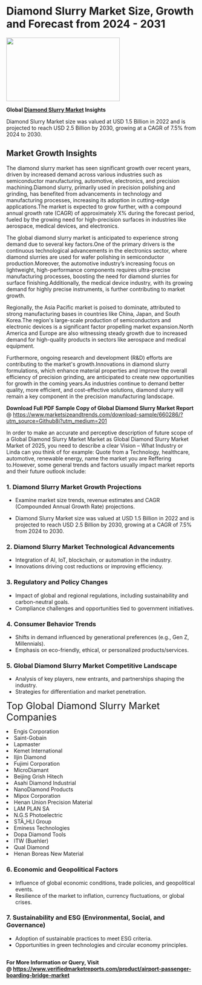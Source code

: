 <H1>Diamond Slurry Market Size, Growth and Forecast from 2024 - 2031</H1><img class="aligncenter size-medium wp-image-584254" src="https://thirdeyenews.in/wp-content/uploads/2024/09/Global-Market-Research-300x168.jpeg" alt="" width="300" height="168" /><p><strong>Global&nbsp;<a href="https://www.marketsizeandtrends.com/download-sample/660286/?utm_source=Github8j?utm_medium=201">Diamond Slurry Market</a> Insights</strong></p><p>Diamond Slurry Market size was valued at USD 1.5 Billion in 2022 and is projected to reach USD 2.5 Billion by 2030, growing at a CAGR of 7.5% from 2024 to 2030.</p><p><h2>Market Growth Insights</h2> <p>The diamond slurry market has seen significant growth over recent years, driven by increased demand across various industries such as semiconductor manufacturing, automotive, electronics, and precision machining.Diamond slurry, primarily used in precision polishing and grinding, has benefited from advancements in technology and manufacturing processes, increasing its adoption in cutting-edge applications.The market is expected to grow further, with a compound annual growth rate (CAGR) of approximately X% during the forecast period, fueled by the growing need for high-precision surfaces in industries like aerospace, medical devices, and electronics.</p> <p>The global diamond slurry market is anticipated to experience strong demand due to several key factors.One of the primary drivers is the continuous technological advancements in the electronics sector, where diamond slurries are used for wafer polishing in semiconductor production.Moreover, the automotive industry’s increasing focus on lightweight, high-performance components requires ultra-precise manufacturing processes, boosting the need for diamond slurries for surface finishing.Additionally, the medical device industry, with its growing demand for highly precise instruments, is further contributing to market growth.</p> <p>Regionally, the Asia Pacific market is poised to dominate, attributed to strong manufacturing bases in countries like China, Japan, and South Korea.The region's large-scale production of semiconductors and electronic devices is a significant factor propelling market expansion.North America and Europe are also witnessing steady growth due to increased demand for high-quality products in sectors like aerospace and medical equipment.</p> <p>Furthermore, ongoing research and development (R&D) efforts are contributing to the market's growth.Innovations in diamond slurry formulations, which enhance material properties and improve the overall efficiency of precision grinding, are anticipated to create new opportunities for growth in the coming years.As industries continue to demand better quality, more efficient, and cost-effective solutions, diamond slurry will remain a key component in the precision manufacturing landscape.</p> <p><span class=""><strong>Download Full PDF Sample Copy of Global Diamond Slurry Market Report</strong> @ <a href="https://www.marketsizeandtrends.com/download-sample/660286/?utm_source=Github8j?utm_medium=201" target="_blank">https://www.marketsizeandtrends.com/download-sample/660286/?utm_source=Github8j?utm_medium=201</a></span></p><p>In order to make an accurate and perceptive description of future scope of a Global&nbsp;Diamond Slurry Market Market as Global&nbsp;Diamond Slurry Market Market of 2025, you need to describe a clear Vision &ndash; What Industry or Linda can you think of for example: Quote from a Technology, healthcare, automotive, renewable energy, name the market you are Reffering to.However, some general trends and factors usually impact market reports and their future outlook include:</p><h3>1.&nbsp;<strong>Diamond Slurry Market Growth Projections</strong></h3><ul><li>Examine market size trends, revenue estimates and CAGR (Compounded Annual Growth Rate) projections.</li><li><p>Diamond Slurry Market size was valued at USD 1.5 Billion in 2022 and is projected to reach USD 2.5 Billion by 2030, growing at a CAGR of 7.5% from 2024 to 2030.</p></li></ul><h3>2.&nbsp;<strong>Diamond Slurry Market Technological Advancements</strong></h3><ul><li>Integration of AI, IoT, blockchain, or automation in the industry.</li><li>Innovations driving cost reductions or improving efficiency.</li></ul><h3>3.&nbsp;<strong>Regulatory and Policy Changes</strong></h3><ul><li>Impact of global and regional regulations, including sustainability and carbon-neutral goals.</li><li>Compliance challenges and opportunities tied to government initiatives.</li></ul><h3>4.&nbsp;<strong>Consumer Behavior Trends</strong></h3><ul><li>Shifts in demand influenced by generational preferences (e.g., Gen Z, Millennials).</li><li>Emphasis on eco-friendly, ethical, or personalized products/services.</li></ul><h3>5.&nbsp;<strong>Global Diamond Slurry Market Competitive Landscape</strong></h3><ul><li>Analysis of key players, new entrants, and partnerships shaping the industry.</li><li>Strategies for differentiation and market penetration.</li></ul><p data-pm-slice="1 1 []"><span style="color: inherit; font-family: inherit; font-size: 25px;">Top Global Diamond Slurry Market Companies</span></p><div class="" data-test-id=""><p><li>Engis Corporation</li><li> Saint-Gobain</li><li> Lapmaster</li><li> Kemet International</li><li> Iljin Diamond</li><li> Fujimi Corporation</li><li> MicroDiamant</li><li> Beijing Grish Hitech</li><li> Asahi Diamond Industrial</li><li> NanoDiamond Products</li><li> Mipox Corporation</li><li> Henan Union Precision Material</li><li> LAM PLAN SA</li><li> N.G.S Photoelectric</li><li> STÃ„HLI Group</li><li> Eminess Technologies</li><li> Dopa Diamond Tools</li><li> ITW (Buehler)</li><li> Qual Diamond</li><li> Henan Boreas New Material</li></p></div><h3>6.&nbsp;<strong>Economic and Geopolitical Factors</strong></h3><ul><li>Influence of global economic conditions, trade policies, and geopolitical events.</li><li>Resilience of the market to inflation, currency fluctuations, or global crises.</li></ul><h3>7.&nbsp;<strong>Sustainability and ESG (Environmental, Social, and Governance)</strong></h3><ul><li>Adoption of sustainable practices to meet ESG criteria.</li><li>Opportunities in green technologies and circular economy principles.</li></ul><h2><strong style="font-size: 14px;">For More Information or Query, Visit @&nbsp;</strong><a style="background-color: #ffffff; font-size: 14px;" href="https://www.marketsizeandtrends.com/report/diamond-slurry-market/" target="_blank">https://www.verifiedmarketreports.com/product/airport-passenger-boarding-bridge-market</a></h2>